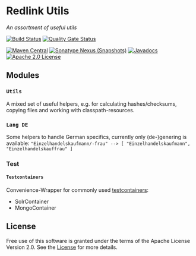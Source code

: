 # Redlink Utils
_An assortment of useful utils_

[![Build Status](https://travis-ci.org/redlink-gmbh/redlink-utils.svg?branch=master)](https://travis-ci.org/redlink-gmbh/redlink-utils)
[![Quality Gate Status](https://sonarcloud.io/api/project_badges/measure?project=io.redlink.utils%3Aredlink-utils&metric=alert_status)](https://sonarcloud.io/dashboard?id=io.redlink.utils%3Aredlink-utils)

[![Maven Central](https://img.shields.io/maven-central/v/io.redlink.utils/utils.png)](http://search.maven.org/#search%7Cga%7C1%7Cg%3A%22io.redlink.utils%22)
[![Sonatype Nexus (Snapshots)](https://img.shields.io/nexus/s/https/oss.sonatype.org/io.redlink.utils/utils.png)](https://oss.sonatype.org/#nexus-search;gav~io.redlink.utils~~~~)
[![Javadocs](https://www.javadoc.io/badge/io.redlink.utils/utils.svg)](https://www.javadoc.io/doc/io.redlink.utils/utils)
[![Apache 2.0 License](https://img.shields.io/github/license/redlink-gmbh/redlink-utils.svg)](http://www.apache.org/licenses/LICENSE-2.0)

## Modules

### `Utils`

A mixed set of useful helpers, e.g. for calculating hashes/checksums, copying files and working with classpath-resources.

### `Lang DE`

Some helpers to handle German specifics, currently only (de-)genering is available:
`"Einzelhandelskaufmann/-frau" --> [ "Einzelhandelskaufmann", "Einzelhandelskauffrau" ]`

### Test

#### `Testcontainers`

Convenience-Wrapper for commonly used [testcontainers](https://github.com/testcontainers/testcontainers-java):

* SolrContainer
* MongoContainer

## License
Free use of this software is granted under the terms of the Apache License Version 2.0.
See the [License](LICENSE.txt) for more details.
